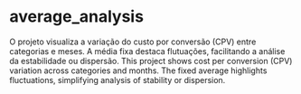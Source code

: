 # average_analysis
O projeto visualiza a variação do custo por conversão (CPV) entre categorias e meses. A média fixa destaca flutuações, facilitando a análise da estabilidade ou dispersão.   This project shows cost per conversion (CPV) variation across categories and months. The fixed average highlights fluctuations, simplifying analysis of stability or dispersion.
